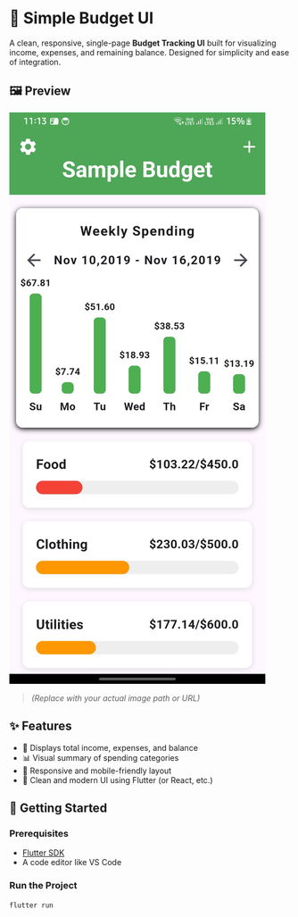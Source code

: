 # 💸 Simple Budget UI

A clean, responsive, single-page **Budget Tracking UI** built for visualizing income, expenses, and remaining balance. Designed for simplicity and ease of integration.

## 🖼️ Preview

![Budget UI Screenshot](./assets/screenshot.jpg)

> _(Replace with your actual image path or URL)_

## ✨ Features

- 🧾 Displays total income, expenses, and balance
- 📊 Visual summary of spending categories
- 📱 Responsive and mobile-friendly layout
- 🎨 Clean and modern UI using Flutter (or React, etc.)

## 🚀 Getting Started

### Prerequisites

- [Flutter SDK](https://flutter.dev/docs/get-started/install) 
- A code editor like VS Code

### Run the Project

```bash
flutter run
